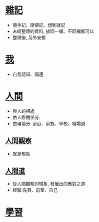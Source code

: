 [雜記](files://.雜記.md)
=============================
+ 隨手記、隨便記、想到就記
+ 未經整理的資料, 放同一檔、不同檔都可以
+ 整理後, 另外安排

[我]()
===========================
+ 自我認知、調適

[人間](files://人間道.md)
============================
+ 與人的相處
+ 依人際關係分:
+ 依環境分: 家庭、家族、學校、職場道

[人間觀察]()
-------------------------
+ 就是現象


[人間道]()
-------------------------
+ 從人間觀察的現象, 發展出的應對之道
+ 經驗:先賢、前輩、自己

[學習](files://學習.md)
==========================
